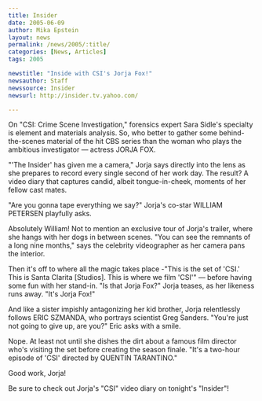 ```yaml
---
title: Insider
date: 2005-06-09
author: Mika Epstein
layout: news
permalink: /news/2005/:title/
categories: [News, Articles]
tags: 2005

newstitle: "Inside with CSI's Jorja Fox!"
newsauthor: Staff  
newssource: Insider  
newsurl: http://insider.tv.yahoo.com/  

---
```

On "CSI: Crime Scene Investigation," forensics expert Sara Sidle's specialty is element and materials analysis. So, who better to gather some behind-the-scenes material of the hit CBS series than the woman who plays the ambitious investigator &#8212; actress JORJA FOX.

"'The Insider' has given me a camera," Jorja says directly into the lens as she prepares to record every single second of her work day. The result? A video diary that captures candid, albeit tongue-in-cheek, moments of her fellow cast mates.

"Are you gonna tape everything we say?" Jorja's co-star WILLIAM PETERSEN playfully asks.

Absolutely William! Not to mention an exclusive tour of Jorja's trailer, where she hangs with her dogs in between scenes. "You can see the remnants of a long nine months," says the celebrity videographer as her camera pans the interior.

Then it's off to where all the magic takes place -"This is the set of 'CSI.' This is Santa Clarita [Studios]. This is where we film 'CSI'" &#8212; before having some fun with her stand-in. "Is that Jorja Fox?" Jorja teases, as her likeness runs away. "It's Jorja Fox!"

And like a sister impishly antagonizing her kid brother, Jorja relentlessly follows ERIC SZMANDA, who portrays scientist Greg Sanders. "You're just not going to give up, are you?" Eric asks with a smile.

Nope. At least not until she dishes the dirt about a famous film director who's visiting the set before creating the season finale. "It's a two-hour episode of 'CSI' directed by QUENTIN TARANTINO."

Good work, Jorja!

Be sure to check out Jorja's "CSI" video diary on tonight's "Insider"!

